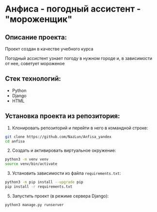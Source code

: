 Анфиса - погодный ассистент - "мороженщик"
=====

Описание проекта:
----------
Проект создан в качестве учебного курса

Погодный ассистент узнает погоду в нужном городе и, в зависимости от нее, советует мороженое


Стек технологий:
----------
* Python
* Django
* HTML


Установка проекта из репозитория:
----------

1. Клонировать репозиторий и перейти в него в командной строке:
```bash
git clone https://github.com/NazLun/Anfisa_yandex
cd anfisa
```
2. Cоздать и активировать виртуальное окружение:
```bash
python3 -m venv venv
source venv/bin/activate
```
3. Установить зависимости из файла ```requirements.txt```:
```bash
python3 -m pip install --upgrade pip
pip install -r requirements.txt
```
5. Запустить проект (в режиме сервера Django):
```bash
python3 manage.py runserver
```
